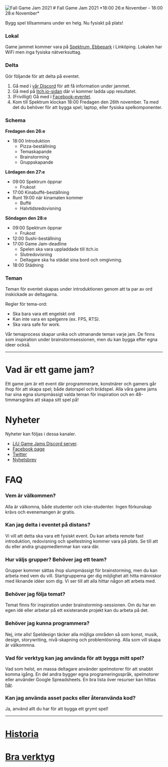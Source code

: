 <img src="/static/img/gamejam/banner-fgj21.png" alt="Fall Game Jam 2021" id="gamejam-banner">
# Fall Game Jam 2021
*18:00 26:e November - 18:00 28:e November*

Bygg spel tillsammans under en helg. Nu fysiskt på plats!

### Lokal
Game jammet kommer vara på [Spektrum, Ebbepark](https://sanktkors.se/lediga-lokaler/linkoping/ebbepark/spektrum/) i Linköping. Lokalen har WiFi men inga fysiska nätverksuttag.

### Delta

Gör följande för att delta på eventet.

1. Gå med i [vår Discord](https://discord.gg/eHgXYMS) för att få information under jammet.
2. Gå med på [Itch.io-sidan](https://itch.io/jam/liu-fall-game-jam-2021) där vi kommer ladda upp resultatet.
3. (Frivilligt) Gå med i [Facebook-eventet](https://www.facebook.com/events/592287468735232).
4. Kom till Spektrum klockan 18:00 Fredagen den 26th november. Ta med det du behöver för att bygga spel; laptop, eller fysiska spelkomponenter.

### Schema
**Fredagen den 26:e**

- 18:00 Introduktion
    - Pizza-beställning
    - Temaskapande
    - Brainstorming
    - Gruppskapande

**Lördagen den 27:e**

- 09:00 Spektrum öppnar
    - Frukost
- 17:00 Kinabuffé-beställning
- Runt 19:00 när kinamaten kommer
    - Buffé 
    - Halvtidsredovisning

**Söndagen den 28:e**

- 09:00 Spektrum öppnar
    - Frukost
- 12:00 Sushi-beställning
- 17:00 Game Jam-deadline
    - Spelen ska vara uppladdade till itch.io
    - Slutredovisning
    - Deltagare ska ha städat sina bord och omgivning.
- 18:00 Städning

### Teman

Teman för eventet skapas under introduktionen genom att ta par av ord inskickade av deltagarna.

Regler för tema-ord:

- Ska bara vara ett engelskt ord
- Kan inte vara en spelgenre (ex. FPS, RTS).
- Ska vara safe for work. 

Vår temaprocess skapar unika och utmanande teman varje jam. De finns som inspiration under brainstormsessionen, men du kan bygga efter egna ideer också.

---

# Vad är ett game jam?

Ett game jam är ett event där programmerare, konstnärer och gamers går ihop för
att skapa spel; både datorspel och brädspel. Alla våra game jams har sina egna
slumpmässigt valda teman för inspiration och en 48-timmarsgräns att skapa sitt
spel på!

# Nyheter

Nyheter kan följas i dessa kanaler. 

- [LiU Game Jams Discord server](https://discord.gg/eHgXYMS).
- [Facebook page](https://www.facebook.com/liugamejam/)
- [Twitter](https://twitter.com/LiuGameJam)
- [Nyhetsbrev](http://us12.campaign-archive2.com/home/?u=092a6fffba8f6063437a51495&id=c3863c4bf5)


# FAQ

### Vem är välkommen?

Alla är välkomna, både studenter och icke-studenter. Ingen förkunskap krävs och
evenemangen är gratis.

### Kan jag delta i eventet på distans?

Vi vill att detta ska vara ett fysiskt event. Du kan arbeta remote fast introduktion, redovisning och speltestning kommer vara på plats. Se till att du eller andra gruppmedlemmar kan vara där.

### Hur väljs grupper? Behöver jag ett team?

Grupper kommer sättas ihop slumpmässigt för brainstorming, men du kan arbeta
med vem du vill. Startgrupperna ger dig möjlighet att hitta människor med
liknande idéer som dig. Vi ser till att alla hittar någon att arbeta med.

### Behöver jag följa temat?

Temat finns för inspiration under brainstorming-sessionen. Om du har en egen idé eller arbetar på ett existerande projekt kan du arbeta på det.

### Behöver jag kunna programmera?

Nej, inte alls! Speldesign täcker alla möjliga områden så som konst, musik,
design, storywriting, nivå-skapning och problemlösning. Alla som vill skapa är
välkommna.

### Vad för verktyg kan jag använda för att bygga mitt spel?

Vad som helst, en massa deltagare använder spelmotorer för att snabbt komma igång. En del andra bygger egna programeringsspråk, spelmotorer eller använder Google Spreadsheets. En bra lista över resurser kan hittas [här](/gamejam/tools/se).

### Kan jag använda asset packs eller återanvända kod?

Ja, använd allt du har för att bygga ett grymt spel!

---

# [Historia](/gamejam/history/se)

# [Bra verktyg](/gamejam/tools/se)
